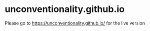 # unconventionality.github.io

Please go to 
https://unconventionality.github.io/
for the live version
